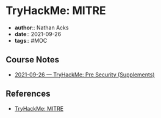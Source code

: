 # TryHackMe: MITRE

* **author**:: Nathan Acks  
* **date**:: 2021-09-26  
* **tags**:: #MOC

## Course Notes

* [2021-09-26 — TryHackMe: Pre Security (Supplements)](../log/2021-09-26-tryhackme-pre-security-supplements.md)

## References

* [TryHackMe: MITRE](https://tryhackme.com/room/mitre)
